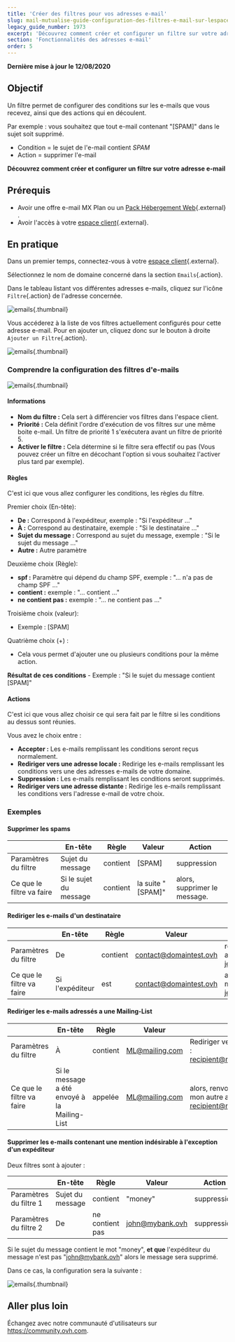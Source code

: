 ```yaml
---
title: 'Créer des filtres pour vos adresses e-mail'
slug: mail-mutualise-guide-configuration-des-filtres-e-mail-sur-lespace-client
legacy_guide_number: 1973
excerpt: 'Découvrez comment créer et configurer un filtre sur votre adresse e-mail'
section: 'Fonctionnalités des adresses e-mail'
order: 5
---
```


**Dernière mise à jour le 12/08/2020**

## Objectif

Un filtre permet de configurer des conditions sur les e-mails que vous recevez, ainsi que des actions qui en découlent.

Par exemple : vous souhaitez que tout e-mail contenant "[SPAM]" dans le sujet soit supprimé.

- Condition = le sujet de l'e-mail contient *SPAM*
- Action = supprimer l'e-mail

**Découvrez comment créer et configurer un filtre sur votre adresse e-mail**


## Prérequis

- Avoir une offre e-mail MX Plan ou un [Pack Hébergement Web](https://www.ovh.com/fr/hebergement-web/){.external} .
- Avoir l'accès à votre [espace client](https://ca.ovh.com/auth/?action=gotomanager&from=https://www.ovh.com/ca/fr/&ovhSubsidiary=qc){.external}.


## En pratique

Dans un premier temps, connectez-vous à votre [espace client](https://ca.ovh.com/auth/?action=gotomanager&from=https://www.ovh.com/ca/fr/&ovhSubsidiary=qc){.external}.

Sélectionnez le nom de domaine concerné dans la section `Emails`{.action}.

Dans le tableau listant vos différentes adresses e-mails, cliquez sur l'icône `Filtre`{.action} de l'adresse concernée.

![emails](images/img_3239.jpg){.thumbnail}

Vous accéderez à la liste de vos filtres actuellement configurés pour cette adresse e-mail. Pour en ajouter un, cliquez donc sur le bouton à droite `Ajouter un Filtre`{.action}.

![emails](images/img_3240.jpg){.thumbnail}


### Comprendre la configuration des filtres d'e-mails

![emails](images/img_3241.jpg){.thumbnail}


#### Informations

- **Nom du filtre :** Cela sert à différencier vos filtres dans l'espace client.
- **Priorité :** Cela définit l'ordre d'exécution de vos filtres sur une même boite e-mail. Un filtre de priorité 1 s'exécutera avant un filtre de priorité 5.
- **Activer le filtre :** Cela détermine si le filtre sera effectif ou pas (Vous pouvez créer un filtre en décochant l'option si vous souhaitez l'activer plus tard par exemple).


#### Règles

C'est ici que vous allez configurer les conditions, les règles du filtre.

Premier choix (En-tête):

- **De :** Correspond à l'expéditeur, exemple : "Si l'expéditeur ..."
- **À :** Correspond au destinataire, exemple : "Si le destinataire ..."
- **Sujet du message :** Correspond au sujet du message, exemple : "Si le sujet du message ..."
- **Autre :** Autre paramètre

Deuxième choix (Règle):

- **spf :** Paramètre qui dépend du champ SPF, exemple : "... n'a pas de champ SPF ..."
- **contient :** exemple : "... contient ..."
- **ne contient pas :** exemple : "... ne contient pas ..."

Troisième choix (valeur):

- Exemple : [SPAM]

Quatrième choix (+) :

- Cela vous permet d'ajouter une ou plusieurs conditions pour la même action.

**Résultat de ces conditions** - Exemple : "Si le sujet du message contient [SPAM]"


#### Actions
C'est ici que vous allez choisir ce qui sera fait par le filtre si les conditions au dessus sont réunies.

Vous avez le choix entre :

- **Accepter :** Les e-mails remplissant les conditions seront reçus normalement.
- **Rediriger vers une adresse locale :** Redirige les e-mails remplissant les conditions vers une des adresses e-mails de votre domaine.
- **Suppression :** Les e-mails remplissant les conditions seront supprimés.
- **Rediriger vers une adresse distante :** Redirige les e-mails remplissant les conditions vers l'adresse e-mail de votre choix.


### Exemples

#### Supprimer les spams

||En-tête|Règle|Valeur|Action|
|---|---|---|---|---|
|Paramètres du filtre|Sujet du message|contient|[SPAM]|suppression|
|Ce que le filtre va faire|Si le sujet du message|contient|la suite "[SPAM]"|alors, supprimer le message.|


#### Rediriger les e-mails d'un destinataire

||En-tête|Règle|Valeur|Action|
|---|---|---|---|---|
|Paramètres du filtre|De|contient|contact@domaintest.ovh|rediriger vers une adresse distante : jean@otherdomain.ovh|
|Ce que le filtre va faire|Si l'expéditeur|est|contact@domaintest.ovh|alors, renvoyer l'e-mail vers jean@otherdomain.ovh|


#### Rediriger les e-mails adressés a une Mailing-List

||En-tête|Règle|Valeur|Action|
|---|---|---|---|---|
|Paramètres du filtre|À|contient|ML@mailing.com|Rediriger vers une adresse locale : recipient@mypersonaldomain.ovh|
|Ce que le filtre va faire|Si le message a été envoyé à la Mailing-List|appelée|ML@mailing.com|alors, renvoyer le message vers mon autre adresse : recipient@mypersonaldomain.ovh|


#### Supprimer les e-mails contenant une mention indésirable à l'exception d'un expéditeur 

Deux filtres sont à ajouter :

||En-tête|Règle|Valeur|Action|
|---|---|---|---|---|
|Paramètres du filtre 1|Sujet du message|contient|"money"|suppression|
|Paramètres du filtre 2|De|ne contient pas|john@mybank.ovh|suppression|

Si le sujet du message contient le mot "money", **et que** l'expéditeur du message n'est pas "john@mybank.ovh" alors le message sera supprimé.

Dans ce cas, la configuration sera la suivante :

![emails](images/img_3242.jpg){.thumbnail}

## Aller plus loin

Échangez avec notre communauté d'utilisateurs sur <https://community.ovh.com>.